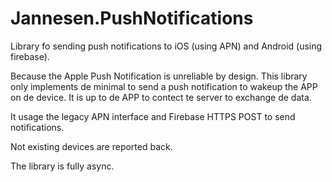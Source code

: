 # Jannesen.PushNotifications

Library fo sending push notifications to iOS (using APN) and Android (using firebase).

Because the Apple Push Notification is unreliable by design. This library only implements de minimal to send a push notification to wakeup the APP on de device. It is up to de APP to contect te server to exchange de data.

It usage the legacy APN interface and Firebase HTTPS POST to send notifications.

Not existing devices are reported back.

The library is fully async.
